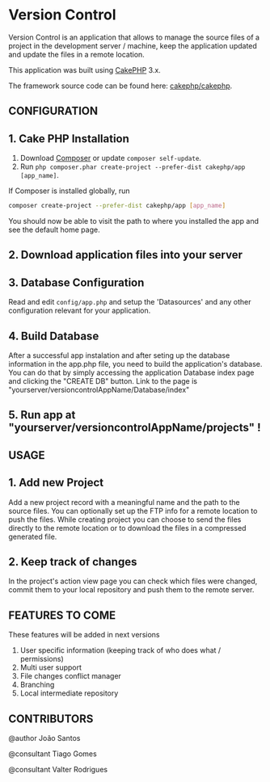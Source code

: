 # Version Control

Version Control is an application that allows to manage the source files of a project in the development server / machine, keep the application updated and update the files in a remote location.

This application was built using [CakePHP](http://cakephp.org) 3.x.

The framework source code can be found here: [cakephp/cakephp](https://github.com/cakephp/cakephp).

## CONFIGURATION

## 1. Cake PHP Installation

1. Download [Composer](http://getcomposer.org/doc/00-intro.md) or update `composer self-update`.
2. Run `php composer.phar create-project --prefer-dist cakephp/app [app_name]`.

If Composer is installed globally, run
```bash
composer create-project --prefer-dist cakephp/app [app_name]
```

You should now be able to visit the path to where you installed the app and see the default home page.

## 2. Download application files into your server

## 3. Database Configuration

Read and edit `config/app.php` and setup the 'Datasources' and any other
configuration relevant for your application.

## 4. Build Database

After a successful app instalation and after seting up the database information in the app.php file, you need to build the application's database. You can do that by simply accessing the application Database index page and clicking the "CREATE DB" button. Link to the page is "yourserver/versioncontrolAppName/Database/index"

## 5. Run app at "yourserver/versioncontrolAppName/projects" !

## USAGE

## 1. Add new Project

Add a new project record with a meaningful name and the path to the source files. You can optionally set up the FTP info for a remote location to push the files. While creating project you can choose to send the files directly to the remote location or to download the files in a compressed generated file.

## 2. Keep track of changes

In the project's action view page you can check which files were changed, commit them to your local repository and push them to the remote server. 

## FEATURES TO COME

These features will be added in next versions
1. User specific information (keeping track of who does what / permissions)
2. Multi user support
3. File changes conflict manager
4. Branching
5. Local intermediate repository

## CONTRIBUTORS

@author     João Santos

@consultant Tiago Gomes

@consultant Valter Rodrigues
